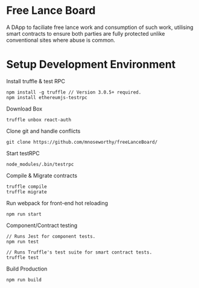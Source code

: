# Free Lance Board
A DApp to faciliate free lance work and consumption of such work, utilising smart contracts to ensure both parties are fully protected unlike conventional sites where abuse is common.

# Setup Development Environment

Install truffle & test RPC
```
npm install -g truffle // Version 3.0.5+ required.
npm install ethereumjs-testrpc
```

Download Box
```
truffle unbox react-auth
```

Clone git and handle conflicts
```
git clone https://github.com/mnoseworthy/freeLanceBoard/
```

Start testRPC
```
node_modules/.bin/testrpc
```

Compile & Migrate contracts
```
truffle compile
truffle migrate
```

Run webpack for front-end hot reloading
```
npm run start
```

Component/Contract testing
```
// Runs Jest for component tests.
npm run test

// Runs Truffle's test suite for smart contract tests.
truffle test
```

Build Production
```
npm run build
```